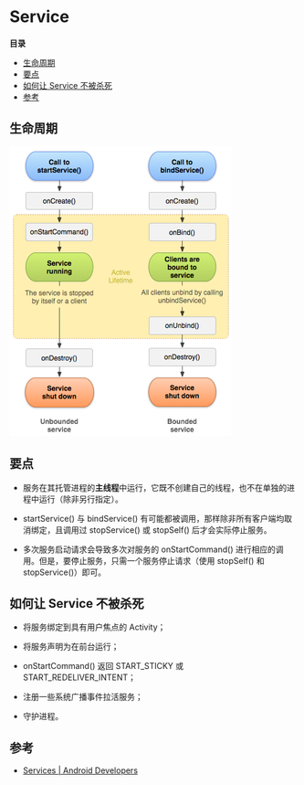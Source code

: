 # Service

**目录**

<!-- vim-markdown-toc GFM -->
* [生命周期](#生命周期)
* [要点](#要点)
* [如何让 Service 不被杀死](#如何让-service-不被杀死)
* [参考](#参考)

<!-- vim-markdown-toc -->

## 生命周期

![service lifecycle](./assets/service-lifecycle.png)

## 要点

* 服务在其托管进程的**主线程**中运行，它既不创建自己的线程，也不在单独的进程中运行（除非另行指定）。

* startService() 与 bindService() 有可能都被调用，那样除非所有客户端均取消绑定，且调用过 stopService() 或 stopSelf() 后才会实际停止服务。

* 多次服务启动请求会导致多次对服务的 onStartCommand() 进行相应的调用。但是，要停止服务，只需一个服务停止请求（使用 stopSelf() 和 stopService()）即可。

## 如何让 Service 不被杀死

* 将服务绑定到具有用户焦点的 Activity；

* 将服务声明为在前台运行；

* onStartCommand() 返回 START_STICKY 或 START_REDELIVER_INTENT；

* 注册一些系统广播事件拉活服务；

* 守护进程。

## 参考

* [Services | Android Developers](https://developer.android.com/guide/components/services.html)
